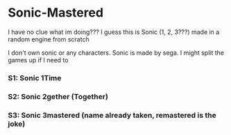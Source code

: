 # Sonic-Mastered
I have no clue what im doing???
I guess this is Sonic (1, 2, 3???) made in a random engine from scratch

I don't own sonic or any characters. Sonic is made by sega.
I might split the games up if I need to

### S1: Sonic 1Time
### S2: Sonic 2gether (Together)
### S3: Sonic 3mastered (name already taken, remastered is the joke)
